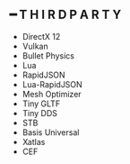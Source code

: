 ## ━ T H I R D  P A R T Y
  * DirectX 12
  * Vulkan
  * Bullet Physics
  * Lua
  * RapidJSON
  * Lua-RapidJSON
  * Mesh Optimizer
  * Tiny GLTF
  * Tiny DDS
  * STB
  * Basis Universal
  * Xatlas
  * CEF
